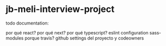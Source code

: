 # jb-meli-interview-project

todo documentation:

por qué react?
por qué next?
por qué typescript?
eslint configuration
sass-modules
porque travis?
github settings del proyecto y codeowners